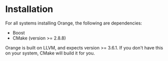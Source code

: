 # Installation 

For all systems installing Orange, the following are dependencies: 

- Boost
- CMake (version >= 2.8.8)
 
Orange is built on LLVM, and expects version >= 3.6.1. If you don't have this on your system, CMake will build it for you. 
